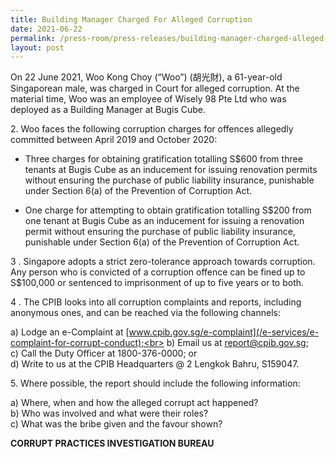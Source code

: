 ```yaml
---
title: Building Manager Charged For Alleged Corruption
date: 2021-06-22
permalink: /press-room/press-releases/building-manager-charged-alleged-corruption
layout: post
---
```

On 22 June 2021, Woo Kong Choy (“Woo”) (胡光財), a 61-year-old Singaporean male, was charged in Court for alleged corruption. At the material time, Woo was an employee of Wisely 98 Pte Ltd who was deployed as a Building Manager at Bugis Cube.

2\.        Woo faces the following corruption charges for offences allegedly committed between April 2019 and October 2020:

* Three charges for obtaining gratification totalling S$600 from three tenants at Bugis Cube as an inducement for issuing renovation permits without ensuring the purchase of public liability insurance, punishable under Section 6(a) of the Prevention of Corruption Act.

* One charge for attempting to obtain gratification totalling S$200 from one tenant at Bugis Cube as an inducement for issuing a renovation permit without ensuring the purchase of public liability insurance, punishable under Section 6(a) of the Prevention of Corruption Act. 

3 .        Singapore adopts a strict zero-tolerance approach towards corruption. Any person who is convicted of a corruption offence can be fined up to S$100,000 or sentenced to imprisonment of up to five years or to both.

4 .        The CPIB looks into all corruption complaints and reports, including anonymous ones, and can be reached via the following channels:

a) Lodge an e-Complaint at [www.cpib.gov.sg/e-complaint](/e-services/e-complaint-for-corrupt-conduct);<br>
b) Email us at [report@cpib.gov.sg](report@cpib.gov.sg);<br>
c) Call the Duty Officer at 1800-376-0000; or<br>
d) Write to us at the CPIB Headquarters @ 2 Lengkok Bahru, S159047.

5\.        Where possible, the report should include the following information:

a) Where, when and how the alleged corrupt act happened?<br>
b) Who was involved and what were their roles?<br>
c) What was the bribe given and the favour shown?


**CORRUPT PRACTICES INVESTIGATION BUREAU**
